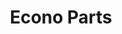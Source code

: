 ---
title: "Econo Parts"
url: /san-salvador/econo-parts-boulevard-venezuela/
shop: piezas de automóviles
---